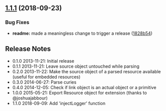 ## [1.1.1](https://github.com/traverson/halfred/compare/v1.1.0...v1.1.1) (2018-09-23)


### Bug Fixes

* **readme:** made a meaningless change to trigger a release ([1828b54](https://github.com/traverson/halfred/commit/1828b54))

Release Notes
-------------
* 0.1.0 2013-11-21: Initial release
* 0.1.1 2013-11-21: Leave source object untouched while parsing
* 0.2.0 2013-11-22: Make the source object of a parsed resource available (useful for embedded resources)
* 0.3.0 2014-06-27: Parse curies
* 0.4.0 2014-12-05: Check if link object is an actual object or a primitive
* 1.0.0 2015-05-21: Export Resource object for extension (thanks to @joshuajabbour)
* 1.1.0 2018-09-09: Add 'injectLogger' function
